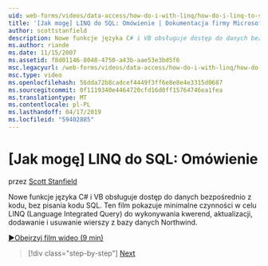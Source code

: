 ```yaml
---
uid: web-forms/videos/data-access/how-do-i-with-linq/how-do-i-linq-to-sql-overview
title: '[Jak mogę] LINQ do SQL: Omówienie | Dokumentacja firmy Microsoft'
author: scottstanfield
description: Nowe funkcje języka C# i VB obsługuje dostęp do danych bezpośrednio z kodu, bez pisania kodu SQL. Ten film pokazuje, minimalna kroki, aby użyć LINQ (Language Int....
ms.author: riande
ms.date: 11/15/2007
ms.assetid: f8d01146-8048-4750-a43b-aae53e3bd5f6
msc.legacyurl: /web-forms/videos/data-access/how-do-i-with-linq/how-do-i-linq-to-sql-overview
msc.type: video
ms.openlocfilehash: 56dda72b8cadcef4449f3ff6e8e8e4e3315d0687
ms.sourcegitcommit: 0f1119340e4464720cfd16d0ff15764746ea1fea
ms.translationtype: MT
ms.contentlocale: pl-PL
ms.lasthandoff: 04/17/2019
ms.locfileid: "59402885"
---
```

# <a name="how-do-i-linq-to-sql-overview"></a>[Jak mogę] LINQ do SQL: Omówienie

przez [Scott Stanfield](https://github.com/scottstanfield)

Nowe funkcje języka C# i VB obsługuje dostęp do danych bezpośrednio z kodu, bez pisania kodu SQL. Ten film pokazuje minimalne czynności w celu LINQ (Language Integrated Query) do wykonywania kwerend, aktualizacji, dodawanie i usuwanie wierszy z bazy danych Northwind.

[&#9654;Obejrzyj film wideo (9 min)](https://channel9.msdn.com/Blogs/ASP-NET-Site-Videos/how-do-i-linq-to-sql-overview)

> [!div class="step-by-step"]
> [Next](how-do-i-linq-to-sql-data-model.md)
